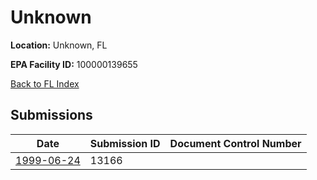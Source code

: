 # Unknown

**Location:** Unknown, FL

**EPA Facility ID:** 100000139655

[Back to FL Index](../../index.md)

## Submissions

| Date | Submission ID | Document Control Number |
|------|--------------|-------------------------|
| [1999-06-24](submissions/13166.md) | 13166 |  |
